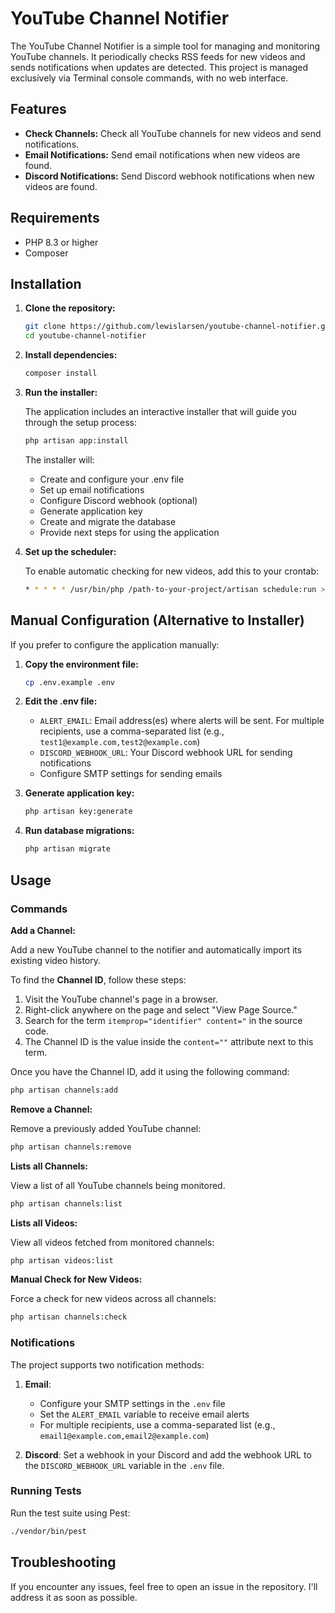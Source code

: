 # YouTube Channel Notifier

The YouTube Channel Notifier is a simple tool for managing and monitoring YouTube channels. It periodically checks RSS feeds for new videos and sends notifications when updates are detected. This project is managed exclusively via Terminal console commands, with no web interface.

## Features

- **Check Channels:** Check all YouTube channels for new videos and send notifications.
- **Email Notifications:** Send email notifications when new videos are found.
- **Discord Notifications:** Send Discord webhook notifications when new videos are found.

## Requirements

- PHP 8.3 or higher
- Composer

## Installation

1. **Clone the repository:**

   ```sh
   git clone https://github.com/lewislarsen/youtube-channel-notifier.git
   cd youtube-channel-notifier
   ```

2. **Install dependencies:**

   ```sh
   composer install
   ```

3. **Run the installer:**

   The application includes an interactive installer that will guide you through the setup process:

   ```sh
   php artisan app:install
   ```

   The installer will:
    - Create and configure your .env file
    - Set up email notifications
    - Configure Discord webhook (optional)
    - Generate application key
    - Create and migrate the database
    - Provide next steps for using the application

4. **Set up the scheduler:**

   To enable automatic checking for new videos, add this to your crontab:

   ```sh
   * * * * * /usr/bin/php /path-to-your-project/artisan schedule:run >> /dev/null 2>&1
   ```

## Manual Configuration (Alternative to Installer)

If you prefer to configure the application manually:

1. **Copy the environment file:**

   ```sh
   cp .env.example .env
   ```

2. **Edit the .env file:**

    - `ALERT_EMAIL`: Email address(es) where alerts will be sent. For multiple recipients, use a comma-separated list (e.g., `test1@example.com,test2@example.com`)
    - `DISCORD_WEBHOOK_URL`: Your Discord webhook URL for sending notifications
    - Configure SMTP settings for sending emails

3. **Generate application key:**

   ```sh
   php artisan key:generate
   ```

4. **Run database migrations:**

   ```sh
   php artisan migrate
   ```

## Usage

### Commands

**Add a Channel:**

Add a new YouTube channel to the notifier and automatically import its existing video history.

To find the **Channel ID**, follow these steps:
1. Visit the YouTube channel's page in a browser.
2. Right-click anywhere on the page and select "View Page Source."
3. Search for the term `itemprop="identifier" content="` in the source code.
4. The Channel ID is the value inside the `content=""` attribute next to this term.

Once you have the Channel ID, add it using the following command:

```sh
php artisan channels:add
```

**Remove a Channel:**

Remove a previously added YouTube channel:

```sh
php artisan channels:remove
```

**Lists all Channels:**

View a list of all YouTube channels being monitored.

```sh
php artisan channels:list
```

**Lists all Videos:**

View all videos fetched from monitored channels:

```sh
php artisan videos:list
```

**Manual Check for New Videos:**

Force a check for new videos across all channels:

```sh
php artisan channels:check
```

### Notifications

The project supports two notification methods:

1. **Email**:
    - Configure your SMTP settings in the `.env` file
    - Set the `ALERT_EMAIL` variable to receive email alerts
    - For multiple recipients, use a comma-separated list (e.g., `email1@example.com,email2@example.com`)

2. **Discord**: Set a webhook in your Discord and add the webhook URL to the `DISCORD_WEBHOOK_URL` variable in the `.env` file.

### Running Tests

Run the test suite using Pest:

```sh
./vendor/bin/pest
```

## Troubleshooting

If you encounter any issues, feel free to open an issue in the repository. I'll address it as soon as possible.
